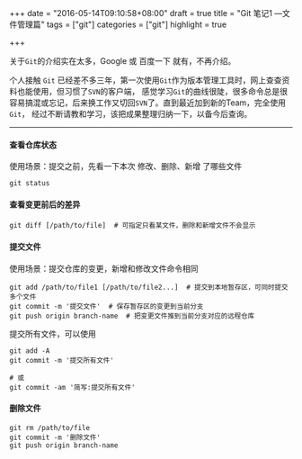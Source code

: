 +++
date = "2016-05-14T09:10:58+08:00"
draft = true
title = "Git 笔记1 —文件管理篇"
tags = ["git"]
categories = ["git"]
highlight = true

+++

关于`Git`的介绍实在太多，Google 或 百度一下 就有，不再介绍。  

个人接触 `Git` 已经差不多三年，第一次使用`Git`作为版本管理工具时，网上查查资料也能使用，但习惯了`SVN`的客户端，
感觉学习`Git`的曲线很陡，很多命令总是很容易搞混或忘记，后来换工作又切回`SVN`了。直到最近加到新的Team，完全使用`Git`，
经过不断请教和学习，该把成果整理归纳一下，以备今后查询。  

----

#### 查看仓库状态
使用场景：提交之前，先看一下本次 修改、删除、新增 了哪些文件
````
git status
````

#### 查看变更前后的差异
````
git diff [/path/to/file]  # 可指定只看某文件，删除和新增文件不会显示
````

#### 提交文件
使用场景：提交仓库的变更，新增和修改文件命令相同
````
git add /path/to/file1 [/path/to/file2...]  # 提交到本地暂存区，可同时提交多个文件
git commit -m '提交文件'  # 保存暂存区的变更到当前分支
git push origin branch-name  # 把变更文件推到当前分支对应的远程仓库
````
提交所有文件，可以使用
````
git add -A
git commit -m '提交所有文件'

# 或
git commit -am '简写:提交所有文件'
````

#### 删除文件
````
git rm /path/to/file
git commit -m '删除文件'
git push origin branch-name
````
